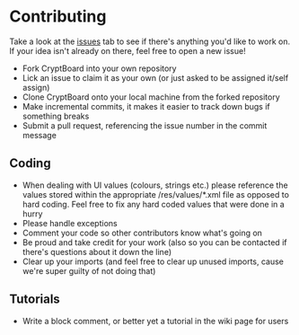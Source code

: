 # Contributing
Take a look at the [issues](https://github.com/rhayes2/CryptBoard/issues) tab to see if there's anything you'd like to work on.
If your idea isn't already on there, feel free to open a new issue!

- Fork CryptBoard into your own repository
- Lick an issue to claim it as your own (or just asked to be assigned it/self assign)
- Clone CryptBoard onto your local machine from the forked repository
- Make incremental commits, it makes it easier to track down bugs if something breaks
- Submit a pull request, referencing the issue number in the commit message

## Coding
- When dealing with UI values (colours, strings etc.) please reference the values stored within the appropriate /res/values/*.xml file as opposed to hard coding. Feel free to fix any hard coded values that were done in a hurry
- Please handle exceptions
- Comment your code so other contributors know what's going on
- Be proud and take credit for your work (also so you can be contacted if there's questions about it down the line)
- Clear up your imports (and feel free to clear up unused imports, cause we're super guilty of not doing that)


## Tutorials
- Write a block comment, or better yet a tutorial in the wiki page for users
